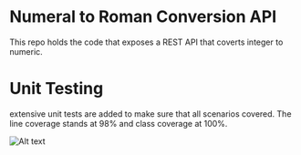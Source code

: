 # Numeral to Roman Conversion API
This repo holds the code that exposes a REST API that coverts integer to numeric.

# Unit Testing
extensive unit tests are added to make sure that all scenarios covered. The line coverage
stands at 98% and class coverage at 100%.

![Alt text](~/Desktop/unit-testing.png?raw=true "Unit Test Coverage")
